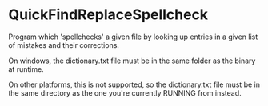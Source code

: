 # QuickFindReplaceSpellcheck
Program which 'spellchecks' a given file by looking up entries in a given list of mistakes and their corrections.

On windows, the dictionary.txt file must be in the same folder as the binary at runtime.

On other platforms, this is not supported, so the dictionary.txt file must be in the same directory as the one you're currently RUNNING from instead.
